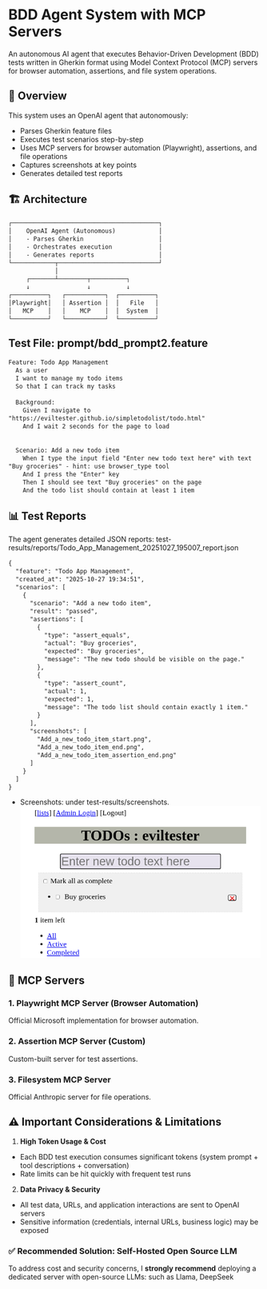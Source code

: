 # BDD Agent System with MCP Servers

An autonomous AI agent that executes Behavior-Driven Development (BDD) tests written in Gherkin format using Model Context Protocol (MCP) servers for browser automation, assertions, and file system operations.

## 🎯 Overview

This system uses an OpenAI agent that autonomously:
- Parses Gherkin feature files
- Executes test scenarios step-by-step
- Uses MCP servers for browser automation (Playwright), assertions, and file operations
- Captures screenshots at key points
- Generates detailed test reports

## 🏗️ Architecture

```
┌─────────────────────────────────────────┐
│    OpenAI Agent (Autonomous)            │
│    - Parses Gherkin                     │
│    - Orchestrates execution             │
│    - Generates reports                  │
└────────────┬────────────────────────────┘
             │
     ┌───────┴────────┬──────────┐
     ↓                ↓          ↓
┌──────────┐   ┌───────────┐  ┌──────────┐
│Playwright│   │ Assertion │  │   File   │
│   MCP    │   │    MCP    │  │  System  │
└──────────┘   └───────────┘  └──────────┘
```

## Test File: prompt/bdd_prompt2.feature
```
Feature: Todo App Management
  As a user
  I want to manage my todo items
  So that I can track my tasks
  
  Background:
    Given I navigate to "https://eviltester.github.io/simpletodolist/todo.html"
    And I wait 2 seconds for the page to load


  Scenario: Add a new todo item
    When I type the input field "Enter new todo text here" with text "Buy groceries" - hint: use browser_type tool
    And I press the "Enter" key
    Then I should see text "Buy groceries" on the page
    And the todo list should contain at least 1 item
```

## 📊 Test Reports

The agent generates detailed JSON reports:  test-results/reports/Todo_App_Management_20251027_195007_report.json
```
{
  "feature": "Todo App Management",
  "created_at": "2025-10-27 19:34:51",
  "scenarios": [
    {
      "scenario": "Add a new todo item",
      "result": "passed",
      "assertions": [
        {
          "type": "assert_equals",
          "actual": "Buy groceries",
          "expected": "Buy groceries",
          "message": "The new todo should be visible on the page."
        },
        {
          "type": "assert_count",
          "actual": 1,
          "expected": 1,
          "message": "The todo list should contain exactly 1 item."
        }
      ],
      "screenshots": [
        "Add_a_new_todo_item_start.png",
        "Add_a_new_todo_item_end.png",
        "Add_a_new_todo_item_assertion_end.png"
      ]
    }
  ]
}
```
- Screenshots:  under test-results/screenshots.
  ![Assertion End](./test-results/screenshots/Add_a_new_todo_item_assertion_end.png)

## 🔧 MCP Servers

### 1. Playwright MCP Server (Browser Automation)
Official Microsoft implementation for browser automation.

### 2. Assertion MCP Server (Custom)
Custom-built server for test assertions.

### 3. Filesystem MCP Server
Official Anthropic server for file operations.

## ⚠️ Important Considerations & Limitations

1. **High Token Usage & Cost**
  - Each BDD test execution consumes significant tokens (system prompt + tool descriptions + conversation)
  - Rate limits can be hit quickly with frequent test runs

2. **Data Privacy & Security**
  - All test data, URLs, and application interactions are sent to OpenAI servers
  - Sensitive information (credentials, internal URLs, business logic) may be exposed
   
### ✅ Recommended Solution: Self-Hosted Open Source LLM

To address cost and security concerns, I **strongly recommend** deploying a dedicated server with open-source LLMs: such as Llama, DeepSeek
